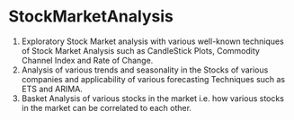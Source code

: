 # StockMarketAnalysis
1. Exploratory Stock Market analysis with various well-known techniques of Stock Market Analysis such as CandleStick Plots, Commodity Channel Index and Rate of Change. 
2. Analysis of various trends and seasonality in the Stocks of various companies and applicability of various forecasting Techniques such as ETS and ARIMA. 
3. Basket Analysis of various stocks in the market i.e. how various stocks in the market can be correlated to each other.
